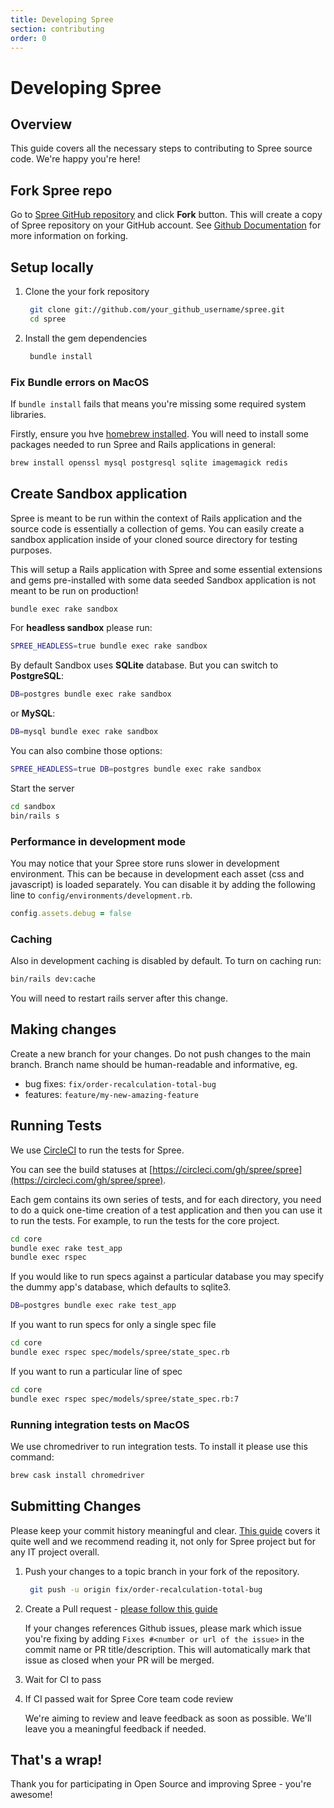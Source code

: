 ```yaml
---
title: Developing Spree
section: contributing
order: 0
---
```


# Developing Spree

## Overview

This guide covers all the necessary steps to contributing to Spree source code. We're happy you're here!

## Fork Spree repo

Go to [Spree GitHub repository](https://github.com/spree/spree) and click **Fork** button. This will create a copy of Spree repository on your GitHub account. See [Github Documentation](https://docs.github.com/en/github/getting-started-with-github/fork-a-repo) for more information on forking.

## Setup locally

1. Clone the your fork repository

   ```bash
    git clone git://github.com/your_github_username/spree.git
    cd spree
   ```

2. Install the gem dependencies

   ```bash
    bundle install
   ```

### Fix Bundle errors on MacOS

If `bundle install` fails that means you're missing some required system libraries.

Firstly, ensure you hve [homebrew installed](https://brew.sh/). You will need to install some packages needed to run Spree and Rails applications in general:

```bash
brew install openssl mysql postgresql sqlite imagemagick redis
```

## Create Sandbox application

Spree is meant to be run within the context of Rails application and the source code is essentially a collection of gems. You can easily create a sandbox application inside of your cloned source directory for testing purposes.

This will setup a Rails application with Spree and some essential extensions and gems pre-installed with some data seeded Sandbox application is not meant to be run on production!

```bash
bundle exec rake sandbox
```

For **headless sandbox** please run:

```bash
SPREE_HEADLESS=true bundle exec rake sandbox
```

By default Sandbox uses **SQLite** database. But you can switch to **PostgreSQL**:

```bash
DB=postgres bundle exec rake sandbox
```

or **MySQL**:

```bash
DB=mysql bundle exec rake sandbox
```

You can also combine those options:

```bash
SPREE_HEADLESS=true DB=postgres bundle exec rake sandbox
```

Start the server

```bash
cd sandbox
bin/rails s
```

### Performance in development mode

You may notice that your Spree store runs slower in development environment. This can be because in development each asset \(css and javascript\) is loaded separately. You can disable it by adding the following line to `config/environments/development.rb`.

```ruby
config.assets.debug = false
```

### Caching

Also in development caching is disabled by default. To turn on caching run:

```bash
bin/rails dev:cache
```

You will need to restart rails server after this change.

## Making changes

Create a new branch for your changes. Do not push changes to the main branch. Branch name should be human-readable and informative, eg.

* bug fixes: `fix/order-recalculation-total-bug`
* features: `feature/my-new-amazing-feature`

## Running Tests

We use [CircleCI](https://circleci.com/) to run the tests for Spree.

You can see the build statuses at [https://circleci.com/gh/spree/spree](https://circleci.com/gh/spree/spree).

Each gem contains its own series of tests, and for each directory, you need to do a quick one-time creation of a test application and then you can use it to run the tests. For example, to run the tests for the core project.

```bash
cd core
bundle exec rake test_app
bundle exec rspec
```

If you would like to run specs against a particular database you may specify the dummy app's database, which defaults to sqlite3.

```bash
DB=postgres bundle exec rake test_app
```

If you want to run specs for only a single spec file

```bash
cd core
bundle exec rspec spec/models/spree/state_spec.rb
```

If you want to run a particular line of spec

```bash
cd core
bundle exec rspec spec/models/spree/state_spec.rb:7
```

### Running integration tests on MacOS

We use chromedriver to run integration tests. To install it please use this command:

```bash
brew cask install chromedriver
```

## Submitting Changes

Please keep your commit history meaningful and clear. [This guide](https://about.gitlab.com/blog/2018/06/07/keeping-git-commit-history-clean/) covers it quite well and we recommend reading it, not only for Spree project but for any IT project overall.

1. Push your changes to a topic branch in your fork of the repository.

   ```bash
    git push -u origin fix/order-recalculation-total-bug
   ```

2. Create a Pull request - [please follow this guide](https://docs.github.com/en/github/collaborating-with-issues-and-pull-requests/creating-a-pull-request-from-a-fork)

   If your changes references Github issues, please mark which issue you're fixing by adding `Fixes #<number or url of the issue>` in the commit name or PR title/description. This will automatically mark that issue as closed when your PR will be merged.

3. Wait for CI to pass
4. If CI passed wait for Spree Core team code review

   We're aiming to review and leave feedback as soon as possible. We'll leave you a meaningful feedback if needed.

## That's a wrap!

Thank you for participating in Open Source and improving Spree - you're awesome!

